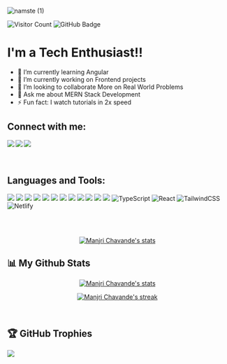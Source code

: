 

![namste (1)](https://user-images.githubusercontent.com/82377810/209430503-ca085c44-663e-4879-8ed8-902f20a46736.png)





![Visitor Count](https://komarev.com/ghpvc/?username=codex108&color=blueviolet&style=flat-square)
<a><img src="https://img.shields.io/github/followers/codex108?label=Followers&style=social" alt="GitHub Badge"></a>
# I'm a Tech Enthusiast!!</b>&nbsp;

- 🌱 I’m currently learning Angular
- 🔭 I’m currently working on Frontend projects 
- 👯 I’m looking to collaborate More on Real World Problems 
- 💬 Ask me about MERN Stack Development 
- ⚡ Fun fact: I watch tutorials in 2x speed 

## Connect with me:
<a href="https://www.linkedin.com/in/manjiri-chavande-3b032a215/" target="_blank" >
  <img align="left"  src="https://img.shields.io/badge/LinkedIn-0077B5?style=for-the-badge&logo=linkedin&logoColor=white" />
  </a>
<a href="https://twitter.com/itsmanjiric" target="_blank" >
    <img align="left" src="https://img.shields.io/badge/Twitter-1DA1F2?style=for-the-badge&logo=twitter&logoColor=white"/>
  </a>
  <a href="[https://an/](https://itsmanjiric.hashnode.dev/)" target="_blank">
    <img align="left"  src="https://img.shields.io/badge/Hashnode-2962FF?style=for-the-badge&logo=hashnode&logoColor=white" />
  </a>
<!--   <a href="[https://www.instagram.c/](https://www.instagram.com/_manjiric_/)" target="_blank">
    <img align="left"  src="https://img.shields.io/badge/Instagram-E4405F?style=for-the-badge&logo=instagram&logoColor=white" />
  </a> -->
 

  <br>
  <br>


<br>

 ## Languages and Tools: 
![](https://img.shields.io/badge/JavaScript-F7DF1E?style=for-the-badge&logo=javascript&logoColor=black)
![](https://img.shields.io/badge/C++-00599C?style=for-the-badge&logo=cpp&logoColor=white)
![](https://img.shields.io/badge/Java-F7AF1E?style=for-the-badge&logo=java&logoColor=black)
![](https://img.shields.io/badge/Python-FFFFFF?style=for-the-badge&logo=python&logoColor=darkgreen)
![](https://img.shields.io/badge/GitHub-100000?style=for-the-badge&logo=github&logoColor=white)
![](https://img.shields.io/badge/Git-F05032?style=for-the-badge&logo=git&logoColor=white)
![](https://img.shields.io/badge/Node.js-339933?style=for-the-badge&logo=nodedotjs&logoColor=white)
![](https://img.shields.io/badge/npm-CB3837?style=for-the-badge&logo=npm&logoColor=white)
![](https://img.shields.io/badge/Angular-CB3837?style=for-the-badge&logo=angular%20studio%20code&logoColor=white)
![](https://img.shields.io/badge/Express-FFFFFF?style=for-the-badge&logo=express&logoColor=darkgreen)
![](https://img.shields.io/badge/MongoDB-339933?style=for-the-badge&logo=mongodb&logoColor=white)
![](https://img.shields.io/badge/Postman-F05032?style=for-the-badge&logo=postman&logoColor=white)
![TypeScript](https://img.shields.io/badge/typescript-%2320232a.svg?style=for-the-badge&logo=typescript&logoColor=%2361DAFB)
![React](https://img.shields.io/badge/react-%2320232a.svg?style=for-the-badge&logo=react&logoColor=%2361DAFB)
![TailwindCSS](https://img.shields.io/badge/tailwindcss-%2338B2AC.svg?style=for-the-badge&logo=tailwind-css&logoColor=white)
![Netlify](https://img.shields.io/badge/netlify-%23000000.svg?style=for-the-badge&logo=netlify&logoColor=#00C7B7)

<br>

<br>

<p align="center">
 <a href="#"><img alt="Manjri Chavande's stats" src="https://github-readme-stats.vercel.app/api/top-langs/?username=codex108&layout=compact&langs_count=8&theme=radical"/> </a>
 </p>

 

## 📊 My Github Stats 


 
 <p align="center">
 <a href="#"><img alt="Manjri Chavande's stats" src="https://github-readme-stats.vercel.app/api?username=codex108&show_icons=true&theme=radical"/> </a>
 </p>
 
  <p align="center" >
 <a href="#"><img  alt="Manjri Chavande's streak"  src="https://github-readme-streak-stats.herokuapp.com/?user=codex108&theme=radical&hide_border=true&stroke=0000&background=0D1117" /> </a></p>


<br>

## 🏆 GitHub Trophies

<p align="center">
  
![](https://github-profile-trophy.vercel.app/?username=codex108&theme=radical&no-frame=false&no-bg=false&margin-w=2)
  
</p>

